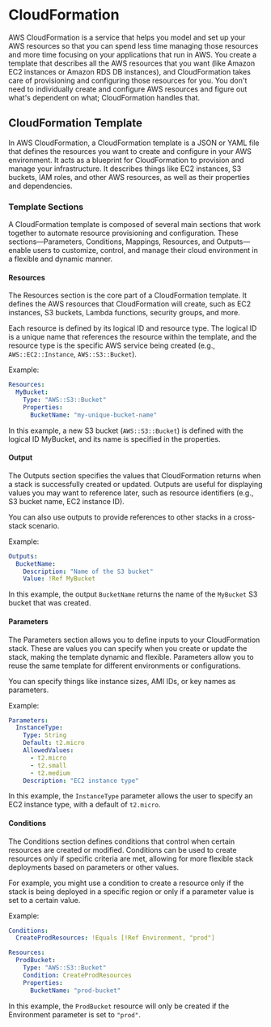 # CloudFormation

AWS CloudFormation is a service that helps you model and set up your AWS resources so that you can spend less time managing those resources and more time focusing on your applications that run in AWS. You create a template that describes all the AWS resources that you want (like Amazon EC2 instances or Amazon RDS DB instances), and CloudFormation takes care of provisioning and configuring those resources for you. You don't need to individually create and configure AWS resources and figure out what's dependent on what; CloudFormation handles that.

## CloudFormation Template

In AWS CloudFormation, a CloudFormation template is a JSON or YAML file that defines the resources you want to create and configure in your AWS environment. It acts as a blueprint for CloudFormation to provision and manage your infrastructure. It describes things like EC2 instances, S3 buckets, IAM roles, and other AWS resources, as well as their properties and dependencies.

### Template Sections

A CloudFormation template is composed of several main sections that work together to automate resource provisioning and configuration. These sections—Parameters, Conditions, Mappings, Resources, and Outputs—enable users to customize, control, and manage their cloud environment in a flexible and dynamic manner.

#### Resources

The Resources section is the core part of a CloudFormation template. It defines the AWS resources that CloudFormation will create, such as EC2 instances, S3 buckets, Lambda functions, security groups, and more.

Each resource is defined by its logical ID and resource type. The logical ID is a unique name that references the resource within the template, and the resource type is the specific AWS service being created (e.g., `AWS::EC2::Instance`, `AWS::S3::Bucket`).

Example:

```YAML
Resources:
  MyBucket:
    Type: "AWS::S3::Bucket"
    Properties:
      BucketName: "my-unique-bucket-name"
```

In this example, a new S3 bucket (`AWS::S3::Bucket`) is defined with the logical ID MyBucket, and its name is specified in the properties.

#### Output

The Outputs section specifies the values that CloudFormation returns when a stack is successfully created or updated. Outputs are useful for displaying values you may want to reference later, such as resource identifiers (e.g., S3 bucket name, EC2 instance ID).

You can also use outputs to provide references to other stacks in a cross-stack scenario.

Example:

```YAML
Outputs:
  BucketName:
    Description: "Name of the S3 bucket"
    Value: !Ref MyBucket
```

In this example, the output `BucketName` returns the name of the `MyBucket` S3 bucket that was created.

#### Parameters

The Parameters section allows you to define inputs to your CloudFormation stack. These are values you can specify when you create or update the stack, making the template dynamic and flexible. Parameters allow you to reuse the same template for different environments or configurations.

You can specify things like instance sizes, AMI IDs, or key names as parameters.

Example:

```YAML
Parameters:
  InstanceType:
    Type: String
    Default: t2.micro
    AllowedValues:
      - t2.micro
      - t2.small
      - t2.medium
    Description: "EC2 instance type"
```

In this example, the `InstanceType` parameter allows the user to specify an EC2 instance type, with a default of `t2.micro`.

#### Conditions

The Conditions section defines conditions that control when certain resources are created or modified. Conditions can be used to create resources only if specific criteria are met, allowing for more flexible stack deployments based on parameters or other values.

For example, you might use a condition to create a resource only if the stack is being deployed in a specific region or only if a parameter value is set to a certain value.

Example:

```YAML
Conditions:
  CreateProdResources: !Equals [!Ref Environment, "prod"]

Resources:
  ProdBucket:
    Type: "AWS::S3::Bucket"
    Condition: CreateProdResources
    Properties:
      BucketName: "prod-bucket"
```

In this example, the `ProdBucket` resource will only be created if the Environment parameter is set to `"prod"`.
